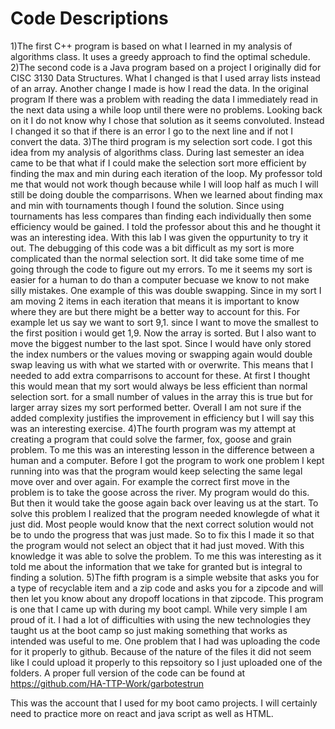 # Code Descriptions

1)The first C++ program is based on what I learned in my analysis of algorithms class. It uses a greedy approach to find the optimal schedule.
2)The second code is a Java program based on a project I originally did for CISC 3130 Data Structures. What I changed is that I used array lists instead of an array. Another change I made is how I read the data. In the original program If there was a problem with reading the data I immediately read in the next data using a while loop until there were no problems. Looking back on it I do not know why I chose that solution as it seems convoluted. Instead I changed it so that if there is an error I go to the next line and if not I convert the data.
3)The third program is my selection sort code. I got this idea from my analysis of algorithms class. During last semester an idea came to be that what if I could make the selection sort more efficient by finding the max and min during each iteration of the loop. My professor told me that would not work though because while I will loop half as much I will still be doing double the comparrisons. When we learned about finding max and min with tournaments though I found the solution. Since using tournaments has less compares than finding each individually then some efficiency would be gained. I told the professor about this and he thought it was an interesting idea. With this lab I was given the oppurtunity to try it out. The debugging of this code was a bit difficult as my sort is more complicated than the normal selection sort. It did take some time of me going through the code to figure out my errors. To me it seems my sort is easier for a human to do than a computer becuase we know to not make silly mistakes. One example of this was double swapping. Since in my sort I am moving 2 items in each iteration that means it is important to know where they are but there might be a better way to account for this. For example let us say we want to sort 9,1. since I want to move the smallest to the first position i would get 1,9. Now the array is sorted. But I also want to move the biggest number to the last spot. Since I would have only stored the index numbers or the values moving or swapping again would double swap leaving us with what we started with or overwrite. This means that I needed to add extra comparrisons to account for these. At first I thought this would mean that my sort would always be less efficient than normal selection sort. for a small number of values in the array this is true but for larger array sizes my sort performed better. Overall I am not sure if the added complexity justifies the improvement in efficiency but I will say this was an interesting exercise.
4)The fourth program was my attempt at creating a program that could solve the farmer, fox, goose and grain problem. To me this was an interesting lesson in the difference between a human and a computer. Before I got the program to work one problem I kept running into was that the program would keep selecting the same legal move over and over again. For example the correct first move in the problem is to take the goose across the river. My program would do this. But then it would take the goose again back over leaving us at the start. To solve this problem I realized that the program needed knowlegde of what it just did. Most people would know that the next correct solution would not be to undo the progress that was just made. So to fix this I made it so that the program would not select an object that it had just moved. With this knowledge it was able to solve the problem. To me this was interesting as it told me about the information that we take for granted but is integral to finding a solution.
5)The fifth program is a simple website that asks you for a type of recyclable item and a zip code and asks you for a zipcode and will then let you know about any dropoff locations in that zipcode. This program is one that I came up with during my boot campl. While very simple I am proud of it. I had a lot of difficulties with using the new technologies they taught us at the boot camp so just making something that works as intended was useful to me. One problem that I had was uploading the code for it properly to github. Because of the nature of the files it did not seem like I could upload it properly to this repsoitory so I just uploaded one of the folders. A proper  full version of the code can be found at
https://github.com/HA-TTP-Work/garbotestrun 

This was the account that I used for my boot camo projects.
I will certainly need to practice more on react and java script as well as HTML.
